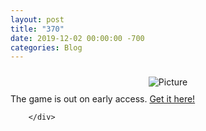 ```yaml
---
layout: post
title: "370"
date: 2019-12-02 00:00:00 -700
categories: Blog
---
```


<div class="blog-content">
				<div><div class="wsite-image wsite-image-border-none " style="padding-top:10px;padding-bottom:10px;margin-left:0;margin-right:0;text-align:center"> <a> <img src="/uploads/1/1/9/3/11936545/capsule460px02_orig.png" alt="Picture" style="width:auto;max-width:100%"> </a> <div style="display:block;font-size:90%"></div> </div></div>  <div class="paragraph">The game is out on early access. <a href="https://store.steampowered.com/app/990900/Neon_Noodles__Cyberpunk_Kitchen_Automation/" target="_blank">Get it here!</a></div>

		</div>
        